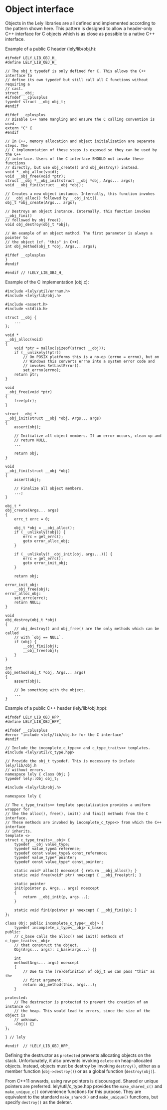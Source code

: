 Object interface
================

Objects in the Lely libraries are all defined and implemented according to the
pattern shown here. This pattern is designed to allow a header-only C++
interface for C objects which is as close as possible to a native C++ interface.

Example of a public C header (lely/lib/obj.h):
~~~{.c}
#ifndef LELY_LIB_OBJ_H_
#define LELY_LIB_OBJ_H_

// The obj_t typedef is only defined for C. This allows the C++ interface to
// define its own typedef but still call all C functions without requiring a
// cast.
struct __obj;
#ifndef __cplusplus
typedef struct __obj obj_t;
#endif

#ifdef __cplusplus
// Disable C++ name mangling and ensure the C calling convention is used.
extern "C" {
#endif

// In C++, memory allocation and object initialization are separate steps. The
// C implementation of these steps is exposed so they can be used by the C++
// interface. Users of the C interface SHOULD not invoke these functions
// directly, but use obj_create() and obj_destroy() instead.
void *__obj_alloc(void);
void __obj_free(void *ptr);
struct __obj *__obj_init(struct __obj *obj, Args... args);
void __obj_fini(struct __obj *obj);

// Creates a new object instance. Internally, this function invokes
// __obj_alloc() followed by __obj_init().
obj_t *obj_create(Args... args);

// Destroys an object instance. Internally, this function invokes __obj_fini()
// followed by obj_free().
void obj_destroy(obj_t *obj);

// An example of an object method. The first parameter is always a pointer to
// the object (cf. "this" in C++).
int obj_method(obj_t *obj, Args... args);

#ifdef __cplusplus
}
#endif

#endif // !LELY_LIB_OBJ_H_
~~~

Example of the C implementation (obj.c):
~~~{.c}
#include <lely/util/errnum.h>
#include <lely/lib/obj.h>

#include <assert.h>
#include <stdlib.h>

struct __obj {
	...
};

void *
__obj_alloc(void)
{
	void *ptr = malloc(sizeof(struct __obj));
	if (__unlikely(!ptr))
		// On POSIX platforms this is a no-op (errno = errno), but on
		// Windows this converts errno into a system error code and
		// invokes SetLastError().
		set_errno(errno);
	return ptr;
}

void
__obj_free(void *ptr)
{
	free(ptr);
}

struct __obj *
__obj_init(struct __obj *obj, Args... args)
{
	assert(obj);

	// Initialize all object members. If an error occurs, clean up and
	// return NULL.
	...

	return obj;
}

void
__obj_fini(struct __obj *obj)
{
	assert(obj);

	// Finalize all object members.
	...;
}

obj_t *
obj_create(Args... args)
{
	errc_t errc = 0;

	obj_t *obj = __obj_alloc();
	if (__unlikely(!obj)) {
		errc = get_errc();
		goto error_alloc_obj;
	}

	if (__unlikely(!__obj_init(obj, args...))) {
		errc = get_errc();
		goto error_init_obj;
	}

	return obj;

error_init_obj:
	__obj_free(obj);
error_alloc_obj:
	set_errc(errc);
	return NULL;
}

void
obj_destroy(obj_t *obj)
{
	// obj_destroy() and obj_free() are the only methods which can be called
	// with `obj == NULL`.
	if (obj) {
		__obj_fini(obj);
		__obj_free(obj);
	}
}

int
obj_method(obj_t *obj, Args... args)
{
	assert(obj);

	// Do something with the object.
	...
}
~~~

Example of a public C++ header (lely/lib/obj.hpp):
~~~{.cpp}
#ifndef LELY_LIB_OBJ_HPP_
#define LELY_LIB_OBJ_HPP_

#ifndef __cplusplus
#error "include <lely/lib/obj.h> for the C interface"
#endif

// Include the incomplete_c_type<> and c_type_traits<> templates.
#include <lely/util/c_type.hpp>

// Provide the obj_t typedef. This is necessary to include lely/lib/obj.h
// without errors.
namespace lely { class Obj; }
typedef lely::Obj obj_t;

#include <lely/lib/obj.h>

namespace lely {

// The c_type_traits<> template specialization provides a uniform wrapper for
// the the alloc(), free(), init() and fini() methods from the C interface.
// These methods are invoked by incomplete_c_type<> from which the C++ interface
// inherits.
template <>
struct c_type_traits<__obj> {
	typedef __obj value_type;
	typedef value_type& reference;
	typedef const value_type& const_reference;
	typedef value_type* pointer;
	typedef const value_type* const_pointer;

	static void* alloc() noexcept { return __obj_alloc(); }
	static void free(void* ptr) noexcept { __obj_free(ptr); }

	static pointer
	init(pointer p, Args... args) noexcept
	{
		return __obj_init(p, args...);
	}

	static void fini(pointer p) noexcept { __obj_fini(p); }
};

class Obj: public incomplete_c_type<__obj> {
	typedef incomplete_c_type<__obj> c_base;
public:
	// c_base calls the alloc() and init() methods of c_type_traits<__obj>
	// that construct the object.
	Obj(Args... args): c_base(args...) {}

	int
	method(Args... args) noexcept
	{
		// Due to the (re)definition of obj_t we can pass "this" as the
		// first argument.
		return obj_method(this, args...);
	}

protected:
	// The destructor is protected to prevent the creation of an instance on
	// the heap. This would lead to errors, since the size of the object is
	// unknown.
	~Obj() {}
};

} // lely

#endif  // !LELY_LIB_OBJ_HPP_
~~~

Defining the destructor as `protected` prevents allocating objects on the stack.
Unfortunately, it also prevents invoking `delete` on heap-allocated objects.
Instead, objects must be destroy by invoking `destroy()`, either as a member
function (`obj->destroy()`) or as a global function (`destroy(obj)`).

From C++11 onwards, using raw pointers is discouraged. Shared or unique pointers
are preferred. lely/util/c_type.hpp provides the `make_shared_c()` and
`make_unique_c()` convenience functions for this purpose. They are equivalent to
the standard `make_shared()` and `make_unique()` functions, but specify
`destroy()` as the deleter.

